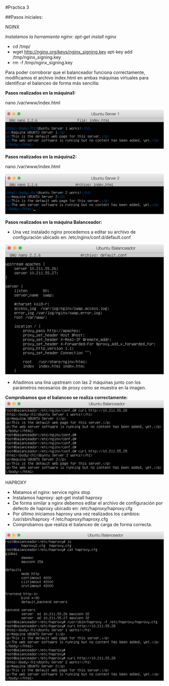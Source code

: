 #Practica 3

##Pasos iniciales:

NGINX

*Instalamos la herramienta nginx: apt-get install nginx*
- cd /tmp/
- wget http://nginx.org/keys/nginx_signing.key apt-key add /tmp/nginx_signing.key
- rm -f /tmp/nginx_signing.key

Para poder corroborar que el balanceador funciona correctamente, modificamos el archivo index.html en ambas máquinas virtuales para identificar el balanceo de forma más sencilla:

**Pasos realizados en la máquina1:**

nano /var/www/index.html

![img](https://github.com/nachobit/ETSIIT/blob/master/swap1415/practica3/us1.png)

**Pasos realizados en la máquina2:**

nano /var/www/index.html

![img](https://github.com/nachobit/ETSIIT/blob/master/swap1415/practica3/us2.png)


**Pasos realizados en la máquina Balanceador:**

- Una vez instalado nginx procedemos a editar su archivo de configuración ubicado en: /etc/nginx/conf.d/default.conf

![img](https://github.com/nachobit/ETSIIT/blob/master/swap1415/practica3/balanceador.png)

- Añadimos una lína upstream con las 2 máquinas junto con los parámetros necesarios de proxy como se muestra en la imagen.


**Comprobamos que el balanceo se realiza correctamente:**
![img](https://github.com/nachobit/ETSIIT/blob/master/swap1415/practica3/check.png)


HAPROXY

- Matamos el nginx: service nginx stop
- Instalamos haproxy: apt-get install haproxy
- De forma similar a nginx debemos editar el archivo de configuración por defecto de haproxy ubicado en: /etc/haproxy/haproxy.cfg
- Por último iniciamos haproxy una vez realizados los cambios: 
/usr/sbin/haproxy -f /etc/haproxy/haproxy.cfg
- Comprobamos que realiza el balanceo de carga de forma correcta.

![img](https://github.com/nachobit/ETSIIT/blob/master/swap1415/practica3/haproxy.png)







